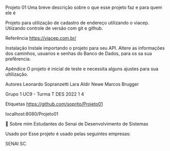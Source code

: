Projeto 01
Uma breve descrição sobre o que esse projeto faz e para quem ele é

Projeto para utilização de cadastro de endereço utilizando o viacep. Utiizando controle de versão com git e github.

Referência
https://viacep.com.br/

Instalação
Instale importando o projeto para seu API.
Altere as informações dos caminhos, usuarios e senhas do Banco de Dados, para os sa sua prefêrencia.

Apêndice
O projeto é inicial de teste e necessita alguns ajustes para sua ultilização.

Autores
Leonardo Sopranzetti Lara Aldir Newe Marcos Brugger

Grupo 1 UC9 - Turma T DES 2022 1 4

Etiquetas
https://github.com/soprito/Projeto01

localhost:8080/Projeto01

🚀 Sobre mim
Estudantes do Senai de Desenvolvimento de Sistemas

Usado por
Esse projeto é usado pelas seguintes empresas:

SENAI SC

